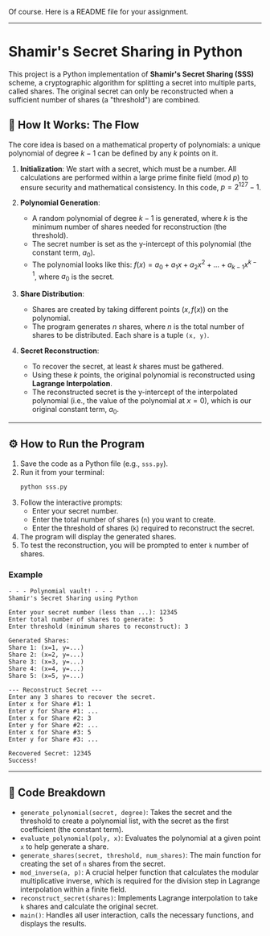 Of course. Here is a README file for your assignment.

---

# Shamir's Secret Sharing in Python

This project is a Python implementation of **Shamir's Secret Sharing (SSS)** scheme, a cryptographic algorithm for splitting a secret into multiple parts, called shares. The original secret can only be reconstructed when a sufficient number of shares (a "threshold") are combined.

## 📜 How It Works: The Flow

The core idea is based on a mathematical property of polynomials: a unique polynomial of degree $k-1$ can be defined by any $k$ points on it.

1.  **Initialization**: We start with a secret, which must be a number. All calculations are performed within a large prime finite field ($\text{mod } p$) to ensure security and mathematical consistency. In this code, $p = 2^{127} - 1$.

2.  **Polynomial Generation**:
    * A random polynomial of degree $k-1$ is generated, where $k$ is the minimum number of shares needed for reconstruction (the threshold).
    * The secret number is set as the y-intercept of this polynomial (the constant term, $a_0$).
    * The polynomial looks like this: $f(x) = a_0 + a_1x + a_2x^2 + \dots + a_{k-1}x^{k-1}$, where $a_0$ is the secret.

3.  **Share Distribution**:
    * Shares are created by taking different points $(x, f(x))$ on the polynomial.
    * The program generates $n$ shares, where $n$ is the total number of shares to be distributed. Each share is a tuple `(x, y)`.

4.  **Secret Reconstruction**:
    * To recover the secret, at least $k$ shares must be gathered.
    * Using these $k$ points, the original polynomial is reconstructed using **Lagrange Interpolation**.
    * The reconstructed secret is the y-intercept of the interpolated polynomial (i.e., the value of the polynomial at $x=0$), which is our original constant term, $a_0$.

---

## ⚙️ How to Run the Program

1.  Save the code as a Python file (e.g., `sss.py`).
2.  Run it from your terminal:
    ```bash
    python sss.py
    ```
3.  Follow the interactive prompts:
    * Enter your secret number.
    * Enter the total number of shares (`n`) you want to create.
    * Enter the threshold of shares (`k`) required to reconstruct the secret.
4.  The program will display the generated shares.
5.  To test the reconstruction, you will be prompted to enter `k` number of shares.

### Example

```
- - - Polynomial vault! - - -
Shamir's Secret Sharing using Python

Enter your secret number (less than ...): 12345
Enter total number of shares to generate: 5
Enter threshold (minimum shares to reconstruct): 3

Generated Shares:
Share 1: (x=1, y=...)
Share 2: (x=2, y=...)
Share 3: (x=3, y=...)
Share 4: (x=4, y=...)
Share 5: (x=5, y=...)

--- Reconstruct Secret ---
Enter any 3 shares to recover the secret.
Enter x for Share #1: 1
Enter y for Share #1: ...
Enter x for Share #2: 3
Enter y for Share #2: ...
Enter x for Share #3: 5
Enter y for Share #3: ...

Recovered Secret: 12345
Success!
```

---

## 🔬 Code Breakdown

* `generate_polynomial(secret, degree)`: Takes the secret and the threshold to create a polynomial list, with the secret as the first coefficient (the constant term).
* `evaluate_polynomial(poly, x)`: Evaluates the polynomial at a given point `x` to help generate a share.
* `generate_shares(secret, threshold, num_shares)`: The main function for creating the set of `n` shares from the secret.
* `mod_inverse(a, p)`: A crucial helper function that calculates the modular multiplicative inverse, which is required for the division step in Lagrange interpolation within a finite field.
* `reconstruct_secret(shares)`: Implements Lagrange interpolation to take `k` shares and calculate the original secret.
* `main()`: Handles all user interaction, calls the necessary functions, and displays the results.
